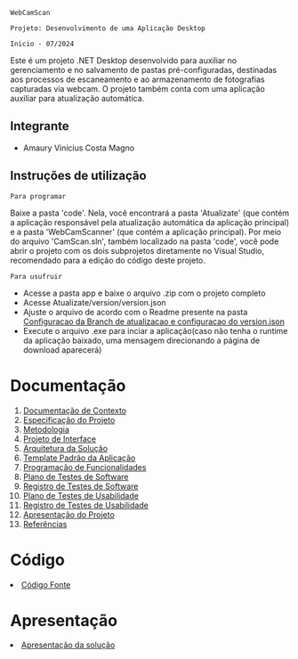 `WebCamScan`

`Projeto: Desenvolvimento de uma Aplicação Desktop`

`Inicio - 07/2024`

Este é um projeto .NET Desktop desenvolvido para auxiliar no gerenciamento e no salvamento de pastas pré-configuradas, destinadas aos processos de escaneamento e ao armazenamento de fotografias capturadas via webcam. O projeto também conta com uma aplicação auxiliar para atualização automática.

## Integrante

* Amaury Vinícius Costa Magno

## Instruções de utilização

`Para programar` 

Baixe a pasta 'code'. Nela, você encontrará a pasta 'Atualizate' (que contém a aplicação responsável pela atualização automática da aplicação principal) e a pasta 'WebCamScanner' (que contém a aplicação principal). Por meio do arquivo 'CamScan.sln', também localizado na pasta 'code', você pode abrir o projeto com os dois subprojetos diretamente no Visual Studio, recomendado para a edição do código deste projeto.

`Para usufruir` 

- Acesse a pasta app e baixe o arquivo .zip com o projeto completo
- Acesse Atualizate/version/version.json
- Ajuste o arquivo de acordo com o Readme presente na pasta <a href="code/Atualizate/readme.md">Configuracao da Branch de atualizacao e configuracao do version.json</a>
- Execute o arquivo .exe para inciar a aplicação(caso não tenha o runtime da aplicação baixado, uma mensagem direcionando a página de download aparecerá)

# Documentação

<ol>
<li><a href="docs/01-Documentação de Contexto.md"> Documentação de Contexto</a></li>
<li><a href="docs/02-Especificação do Projeto.md"> Especificação do Projeto</a></li>
<li><a href="docs/03-Metodologia.md"> Metodologia</a></li>
<li><a href="docs/04-Projeto de Interface.md"> Projeto de Interface</a></li>
<li><a href="docs/05-Arquitetura da Solução.md"> Arquitetura da Solução</a></li>
<li><a href="docs/06-Template Padrão da Aplicação.md"> Template Padrão da Aplicação</a></li>
<li><a href="docs/07-Programação de Funcionalidades.md"> Programação de Funcionalidades</a></li>
<li><a href="docs/08-Plano de Testes de Software.md"> Plano de Testes de Software</a></li>
<li><a href="docs/09-Registro de Testes de Software.md"> Registro de Testes de Software</a></li>
<li><a href="docs/10-Plano de Testes de Usabilidade.md"> Plano de Testes de Usabilidade</a></li>
<li><a href="docs/11-Registro de Testes de Usabilidade.md"> Registro de Testes de Usabilidade</a></li>
<li><a href="docs/12-Apresentação do Projeto.md"> Apresentação do Projeto</a></li>
<li><a href="docs/13-Referências.md"> Referências</a></li>
</ol>

# Código

<li><a href="src/README.md"> Código Fonte</a></li>

# Apresentação

<li><a href="presentation/README.md"> Apresentação da solução</a></li>
